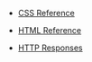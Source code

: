 - [CSS Reference](CSS.md)
- [HTML Reference](HTML.md)

- [HTTP Responses](https://developer.mozilla.org/en-US/docs/Web/HTTP/Status#information_responses)